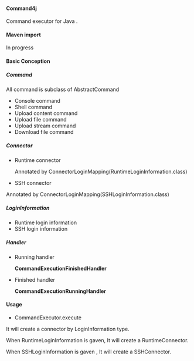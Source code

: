 #### Command4j

Command executor for Java .  

#### Maven import
In progress
#### Basic Conception
##### Command  
   All command is subclass of AbstractCommand
  - Console command  
  - Shell command
  - Upload content command
  - Upload file command
  - Upload stream command
  - Download file command
##### Connector
  - Runtime connector  
  
    Annotated by ConnectorLoginMapping(RuntimeLoginInformation.class)
  - SSH connector 
   
  Annotated by ConnectorLoginMapping(SSHLoginInformation.class)
##### LoginInformation
  - Runtime login information
  - SSH login information
##### Handler
  - Running handler  
  
    **CommandExecutionFinishedHandler**
    
  - Finished handler  
  
    **CommandExecutionRunningHandler**
    
#### Usage
   - CommandExecutor.execute  
   
   It will create a connector by LoginInformation type.
   
   When RuntimeLoginInformation is gaven, It will create a RuntimeConnector.
   
   When SSHLoginInformation is gaven , It will create a SSHConnector.
